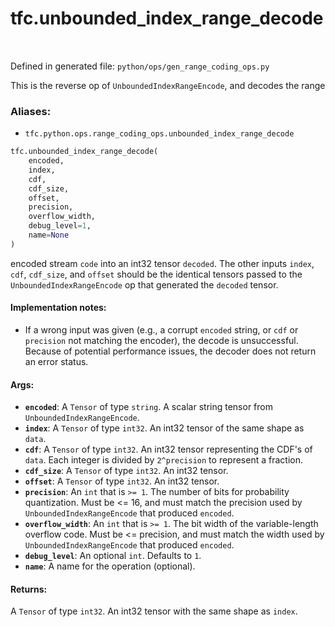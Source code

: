 <div itemscope itemtype="http://developers.google.com/ReferenceObject">
<meta itemprop="name" content="tfc.unbounded_index_range_decode" />
<meta itemprop="path" content="Stable" />
</div>

# tfc.unbounded_index_range_decode


<table class="tfo-notebook-buttons tfo-api" align="left">
</table>

Defined in generated file: `python/ops/gen_range_coding_ops.py`



This is the reverse op of `UnboundedIndexRangeEncode`, and decodes the range

### Aliases:

* `tfc.python.ops.range_coding_ops.unbounded_index_range_decode`


``` python
tfc.unbounded_index_range_decode(
    encoded,
    index,
    cdf,
    cdf_size,
    offset,
    precision,
    overflow_width,
    debug_level=1,
    name=None
)
```



<!-- Placeholder for "Used in" -->

encoded stream `code` into an int32 tensor `decoded`. The other inputs `index`,
`cdf`, `cdf_size`, and `offset` should be the identical tensors passed to the
`UnboundedIndexRangeEncode` op that generated the `decoded` tensor.

#### Implementation notes:



- If a wrong input was given (e.g., a corrupt `encoded` string, or `cdf` or
`precision` not matching the encoder), the decode is unsuccessful. Because of
potential performance issues, the decoder does not return an error status.

#### Args:


* <b>`encoded`</b>: A `Tensor` of type `string`.
  A scalar string tensor from `UnboundedIndexRangeEncode`.
* <b>`index`</b>: A `Tensor` of type `int32`.
  An int32 tensor of the same shape as `data`.
* <b>`cdf`</b>: A `Tensor` of type `int32`.
  An int32 tensor representing the CDF's of `data`. Each integer is divided
  by `2^precision` to represent a fraction.
* <b>`cdf_size`</b>: A `Tensor` of type `int32`. An int32 tensor.
* <b>`offset`</b>: A `Tensor` of type `int32`. An int32 tensor.
* <b>`precision`</b>: An `int` that is `>= 1`.
  The number of bits for probability quantization. Must be <= 16, and
  must match the precision used by `UnboundedIndexRangeEncode` that produced
  `encoded`.
* <b>`overflow_width`</b>: An `int` that is `>= 1`.
  The bit width of the variable-length overflow code. Must be <=
  precision, and must match the width used by `UnboundedIndexRangeEncode` that
  produced `encoded`.
* <b>`debug_level`</b>: An optional `int`. Defaults to `1`.
* <b>`name`</b>: A name for the operation (optional).


#### Returns:

A `Tensor` of type `int32`.
An int32 tensor with the same shape as `index`.
